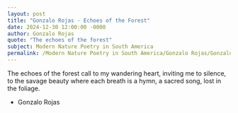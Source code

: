 ```yaml
---
layout: post
title: "Gonzalo Rojas - Echoes of the Forest"
date: 2024-12-30 12:00:00 -0000
author: Gonzalo Rojas
quote: "The echoes of the forest"
subject: Modern Nature Poetry in South America
permalink: /Modern Nature Poetry in South America/Gonzalo Rojas/Gonzalo Rojas - Echoes of the Forest
---
```


The echoes of the forest
call to my wandering heart,
inviting me to silence,
to the savage beauty
where each breath is a hymn,
a sacred song,
lost in the foliage.

- Gonzalo Rojas
